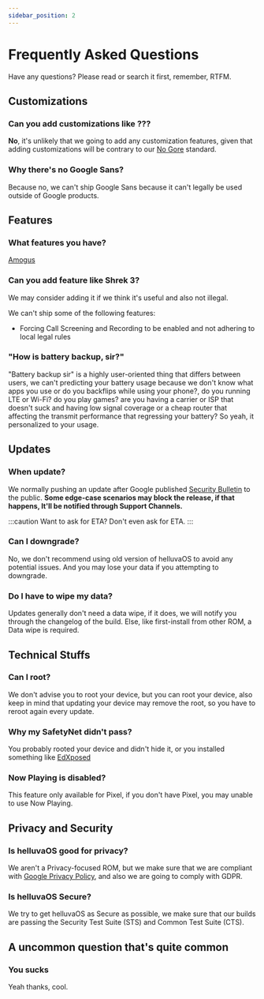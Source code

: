 ```yaml
---
sidebar_position: 2
---
```


# Frequently Asked Questions

Have any questions? Please read or search it first, remember, RTFM.

## Customizations

### Can you add customizations like ???

**No**, it's unlikely that we going to add any customization features, given that adding customizations will be contrary to our [No Gore](../docs/getting-started/design) standard.

### Why there's no Google Sans?

Because no, we can't ship Google Sans because it can't legally be used outside of Google products.

## Features

### What features you have?

[Amogus](../docs/intro)

### Can you add feature like Shrek 3?

We may consider adding it if we think it's useful and also not illegal.

We can't ship some of the following features:

- Forcing Call Screening and Recording to be enabled and not adhering to local legal rules

### "How is battery backup, sir?"

"Battery backup sir" is a highly user-oriented thing that differs between users, we can't predicting your battery usage because we don't know what apps you use or do you backflips while using your phone?, do you running LTE or Wi-Fi? do you play games? are you having a carrier or ISP that doesn't suck and having low signal coverage or a cheap router that affecting the transmit performance that regressing your battery? So yeah, it personalized to your usage.

## Updates

### When update?

We normally pushing an update after Google published [Security Bulletin](https://source.android.com/security/bulletin) to the public. **Some edge-case scenarios may block the release, if that happens, It'll be notified through Support Channels.**

:::caution Want to ask for ETA?
Don't even ask for ETA.
:::

### Can I downgrade?

No, we don't recommend using old version of helluvaOS to avoid any potential issues.
And you may lose your data if you attempting to downgrade.

### Do I have to wipe my data?

Updates generally don't need a data wipe, if it does, we will notify you through the changelog of the build. Else, like first-install from other ROM, a Data wipe is required.

## Technical Stuffs

### Can I root?

We don't advise you to root your device, but you can root your device, also keep in mind that updating your device may remove the root, so you have to reroot again every update.

### Why my SafetyNet didn't pass?

You probably rooted your device and didn't hide it, or you installed something like [EdXposed](https://github.com/ElderDrivers/EdXposed)

### Now Playing is disabled?

This feature only available for Pixel, if you don't have Pixel, you may unable to use Now Playing.

## Privacy and Security

### Is helluvaOS good for privacy?

We aren't a Privacy-focused ROM, but we make sure that we are compliant with [Google Privacy Policy](https://policies.google.com/privacy), and also we are going to comply with GDPR.

### Is helluvaOS Secure?

We try to get helluvaOS as Secure as possible, we make sure that our builds are passing the Security Test Suite (STS) and Common Test Suite (CTS).

## A uncommon question that's quite common

### You sucks

Yeah thanks, cool.
